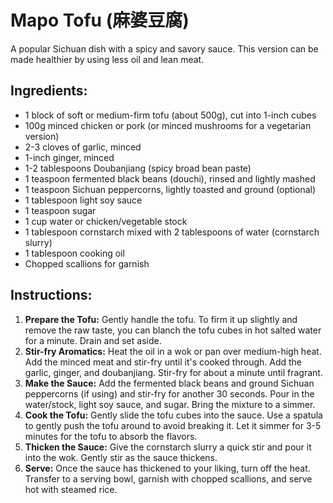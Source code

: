 
# Mapo Tofu (麻婆豆腐)

A popular Sichuan dish with a spicy and savory sauce. This version can be made healthier by using less oil and lean meat.

## Ingredients:
*   1 block of soft or medium-firm tofu (about 500g), cut into 1-inch cubes
*   100g minced chicken or pork (or minced mushrooms for a vegetarian version)
*   2-3 cloves of garlic, minced
*   1-inch ginger, minced
*   1-2 tablespoons Doubanjiang (spicy broad bean paste)
*   1 teaspoon fermented black beans (douchi), rinsed and lightly mashed
*   1 teaspoon Sichuan peppercorns, lightly toasted and ground (optional)
*   1 tablespoon light soy sauce
*   1 teaspoon sugar
*   1 cup water or chicken/vegetable stock
*   1 tablespoon cornstarch mixed with 2 tablespoons of water (cornstarch slurry)
*   1 tablespoon cooking oil
*   Chopped scallions for garnish

## Instructions:
1.  **Prepare the Tofu:** Gently handle the tofu. To firm it up slightly and remove the raw taste, you can blanch the tofu cubes in hot salted water for a minute. Drain and set aside.
2.  **Stir-fry Aromatics:** Heat the oil in a wok or pan over medium-high heat. Add the minced meat and stir-fry until it's cooked through. Add the garlic, ginger, and doubanjiang. Stir-fry for about a minute until fragrant.
3.  **Make the Sauce:** Add the fermented black beans and ground Sichuan peppercorns (if using) and stir-fry for another 30 seconds. Pour in the water/stock, light soy sauce, and sugar. Bring the mixture to a simmer.
4.  **Cook the Tofu:** Gently slide the tofu cubes into the sauce. Use a spatula to gently push the tofu around to avoid breaking it. Let it simmer for 3-5 minutes for the tofu to absorb the flavors.
5.  **Thicken the Sauce:** Give the cornstarch slurry a quick stir and pour it into the wok. Gently stir as the sauce thickens.
6.  **Serve:** Once the sauce has thickened to your liking, turn off the heat. Transfer to a serving bowl, garnish with chopped scallions, and serve hot with steamed rice.